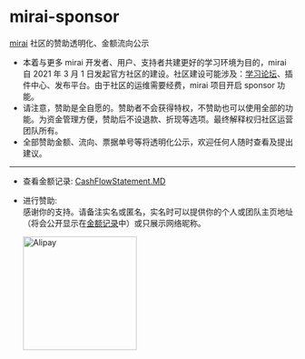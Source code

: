 # mirai-sponsor
[mirai](https://github.com/mamoe/mirai) 社区的赞助透明化、金额流向公示

- 本着与更多 mirai 开发者、用户、支持者共建更好的学习环境为目的，mirai 自 2021 年 3 月 1 日发起官方社区的建设。社区建设可能涉及：[学习论坛](https://mirai.mamoe.net)、插件中心、发布平台。由于社区的运维需要经费，mirai 项目开启 sponsor 功能。
- 请注意，赞助是全自愿的。赞助者不会获得特权，不赞助也可以使用全部的功能。为资金管理方便，赞助后不设退款、折现等选项。最终解释权归社区运营团队所有。
- 全部赞助金额、流向、票据单号等将透明化公示，欢迎任何人随时查看及提出建议。

----

[CashFlowStatement]: CashFlowStatement.MD

- 查看金额记录: [CashFlowStatement.MD][CashFlowStatement]
- 进行赞助:  
  感谢你的支持。请备注实名或匿名，实名时可以提供你的个人或团队主页地址（将会公开显示在[金额记录][CashFlowStatement]中）或只展示网络昵称。

  <img src="https://i.loli.net/2021/03/02/rPqxpWmDwbnHdte.png" width="200" alt="Alipay">

